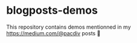 # blogposts-demos
This repository contains demos mentionned in my https://medium.com/@pacdiv posts 🤗
